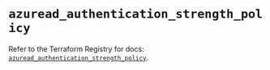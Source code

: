 # `azuread_authentication_strength_policy`

Refer to the Terraform Registry for docs: [`azuread_authentication_strength_policy`](https://registry.terraform.io/providers/hashicorp/azuread/2.53.1/docs/resources/authentication_strength_policy).
